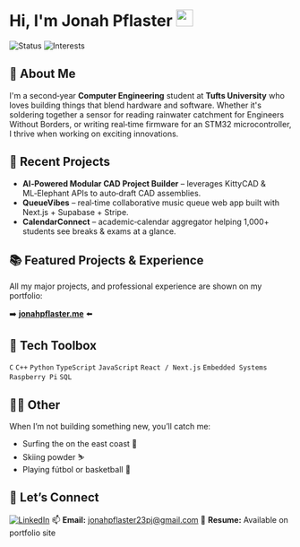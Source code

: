 # Hi, I'm Jonah Pflaster <img src="https://media.giphy.com/media/hvRJCLFzcasrR4ia7z/giphy.gif" width="30">

![Status](https://img.shields.io/badge/Computer%20Engineering-Tufts%20University-blueviolet) ![Interests](https://img.shields.io/badge/Focus-Embedded%20Systems%20%7C%20AI%20%7C%20Hardware-lightgrey)

## 🚀 About Me

I'm a second‑year **Computer Engineering** student at **Tufts University** who loves building things that blend hardware and software. Whether it's soldering together a sensor for reading rainwater catchment for Engineers Without Borders, or writing real‑time firmware for an STM32 microcontroller, I thrive when working on exciting innovations.

## 🌟 Recent Projects

* **AI‑Powered Modular CAD Project Builder** – leverages KittyCAD & ML‑Elephant APIs to auto‑draft CAD assemblies.
* **QueueVibes** – real‑time collaborative music queue web app built with Next.js + Supabase + Stripe.
* **CalendarConnect** – academic‑calendar aggregator helping 1,000+ students see breaks & exams at a glance.

## 📚 Featured Projects & Experience

All my major projects, and professional experience are shown on my portfolio:

➡️ **[jonahpflaster.me](https://www.jonahpflaster.me/)** ⬅️

## 🧰 Tech Toolbox

`C` `C++` `Python` `TypeScript` `JavaScript` `React / Next.js`
`Embedded Systems` `Raspberry Pi` `SQL`

## 🏄‍♂️ Other

When I’m not building something new, you’ll catch me:

* Surfing the on the east coast 🌊
* Skiing powder ⛷️
* Playing fútbol or basketball 🌌

## 🤝 Let’s Connect

[![LinkedIn](https://img.shields.io/badge/-LinkedIn-0A66C2?logo=linkedin\&logoColor=white)](https://www.linkedin.com/in/jonah-pflaster-195359218/) 
📫 **Email:** [jonahpflaster23pj@gmail.com](mailto:jonahpflaster23pj@gmail.com)
📝 **Resume:** Available on portfolio site
